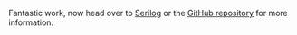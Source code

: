 Fantastic work, now head over to [Serilog](https://serilog.net/) or the [GitHub repository](https://github.com/serilog/serilog) for more information.

